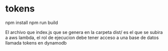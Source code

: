 # tokens
npm install
npm run build

El archivo que index.js que se genera en la carpeta dist/ es el que se subira a aws lambda, el rol de ejecucion debe tener acceso a una base de datos llamada tokens en dynamodb
